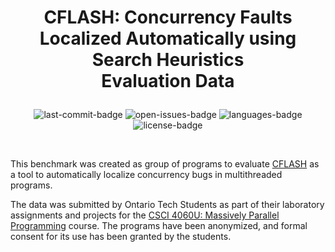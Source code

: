 # <p align="center">CFLASH: Concurrency Faults Localized Automatically using Search Heuristics<br>Evaluation Data</p>

<p align="center">
    <img src="https://img.shields.io/github/last-commit/sqrlab/cflash-data.svg?style=flat" alt="last-commit-badge"/>
    <img src="https://img.shields.io/github/issues-raw/sqrlab/cflash-data.svg?style=flat" alt="open-issues-badge"/>
    <img src="https://img.shields.io/github/languages/count/sqrlab/cflash-data.svg?style=flat" alt="languages-badge"/>
    <img src="https://img.shields.io/github/license/sqrlab/cflash-data.svg?style=flat" alt="license-badge"/>
</p>

<br>

This benchmark was created as group of programs to evaluate [CFLASH](https://github.com/sqrlab/cflash) as a tool to automatically localize concurrency bugs in multithreaded programs.



The data was submitted by Ontario Tech Students as part of their laboratory assignments and projects for the [CSCI 4060U: Massively Parallel Programming](http://www.sqrlab.ca/csci4060u/) course. The programs have been anonymized, and formal consent for its use has been granted by the students.